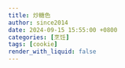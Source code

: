 ```yaml
---
title: 炒糖色
author: since2014
date: 2024-09-15 15:55:00 +0800
categories: [烹饪]
tags: [cookie]
render_with_liquid: false
---
```


# 
